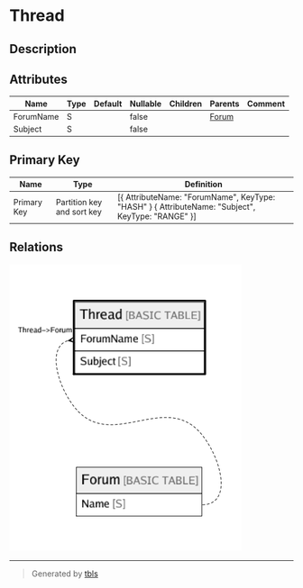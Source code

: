 # Thread

## Description

## Attributes

| Name | Type | Default | Nullable | Children | Parents | Comment |
| ---- | ---- | ------- | -------- | -------- | ------- | ------- |
| ForumName | S |  | false |  | [Forum](Forum.md) |  |
| Subject | S |  | false |  |  |  |

## Primary Key

| Name | Type | Definition |
| ---- | ---- | ---------- |
| Primary Key | Partition key and sort key | [{ AttributeName: "ForumName", KeyType: "HASH" } { AttributeName: "Subject", KeyType: "RANGE" }] |

## Relations

![er](Thread.png)

---

> Generated by [tbls](https://github.com/k1LoW/tbls)
